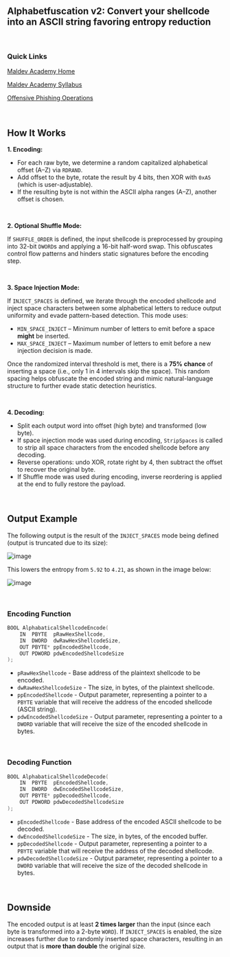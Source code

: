 ## Alphabetfuscation v2: Convert your shellcode into an ASCII string favoring entropy reduction

</br>

### Quick Links

[Maldev Academy Home](https://maldevacademy.com)
  
[Maldev Academy Syllabus](https://maldevacademy.com/syllabus)

[Offensive Phishing Operations](https://maldevacademy.com/phishing-course)

</br>


## How It Works

**1. Encoding:**

* For each raw byte, we determine a random capitalized alphabetical offset (A–Z) via `RDRAND`.
* Add offset to the byte, rotate the result by 4 bits, then XOR with `0xA5` (which is user-adjustable). 
* If the resulting byte is not within the ASCII alpha ranges (A–Z), another offset is chosen.


</br>

**2. Optional Shuffle Mode:**

If `SHUFFLE_ORDER` is defined, the input shellcode is preprocessed by grouping into 32-bit `DWORD`s and applying a 16-bit half-word swap. This obfuscates control flow patterns and hinders static signatures before the encoding step.

</br>


**3. Space Injection Mode:**

If `INJECT_SPACES` is defined, we iterate through the encoded shellcode and inject space characters between some alphabetical letters to reduce output uniformity and evade pattern-based detection. This mode uses:

- `MIN_SPACE_INJECT` – Minimum number of letters to emit before a space **might** be inserted.
- `MAX_SPACE_INJECT` – Maximum number of letters to emit before a new injection decision is made.

Once the randomized interval threshold is met, there is a **75% chance** of inserting a space (i.e., only 1 in 4 intervals skip the space). This random spacing helps obfuscate the encoded string and mimic natural-language structure to further evade static detection heuristics.

</br>

**4. Decoding:**

* Split each output word into offset (high byte) and transformed (low byte).
* If space injection mode was used during encoding, `StripSpaces` is called to strip all space characters from the encoded shellcode before any decoding.
* Reverse operations: undo XOR, rotate right by 4, then subtract the offset to recover the original byte.
* If Shuffle mode was used during encoding, inverse reordering is applied at the end to fully restore the payload.

</br>


## Output Example

The following output is the result of the `INJECT_SPACES` mode being defined (output is truncated due to its size):

![image](https://github.com/user-attachments/assets/66d6e85c-bcdb-4971-87b7-f13c3ebd3d7e)


This lowers the entropy from `5.92` to `4.21`, as shown in the image below:

![image](https://github.com/user-attachments/assets/3fa13d2e-d84e-415a-9994-0c173478fd4f)


</br>


### Encoding Function

```C
BOOL AlphabaticalShellcodeEncode(
    IN  PBYTE  pRawHexShellcode,
    IN  DWORD  dwRawHexShellcodeSize,
    OUT PBYTE* ppEncodedShellcode,
    OUT PDWORD pdwEncodedShellcodeSize
);
```

* `pRawHexShellcode` - Base address of the plaintext shellcode to be encoded.
* `dwRawHexShellcodeSize` - The size, in bytes, of the plaintext shellcode.
* `ppEncodedShellcode` - Output parameter, representing a pointer to a `PBYTE` variable that will receive the address of the encoded shellcode (ASCII string).
* `pdwEncodedShellcodeSize` - Output parameter, representing a pointer to a `DWORD` variable that will receive the size of the encoded shellcode in bytes.


</br>

### Decoding Function


```C
BOOL AlphabaticalShellcodeDecode(
    IN  PBYTE  pEncodedShellcode,
    IN  DWORD  dwEncodedShellcodeSize,
    OUT PBYTE* ppDecodedShellcode,
    OUT PDWORD pdwDecodedShellcodeSize
);
```

* `pEncodedShellcode` - Base address of the encoded ASCII shellcode to be decoded.
* `dwEncodedShellcodeSize` - The size, in bytes, of the encoded buffer.
* `ppDecodedShellcode` - Output parameter, representing a pointer to a `PBYTE` variable that will receive the address of the decoded shellcode.
* `pdwDecodedShellcodeSize` - Output parameter, representing a pointer to a `DWORD` variable that will receive the size of the decoded shellcode in bytes.



</br>


## Downside

The encoded output is at least **2 times larger** than the input (since each byte is transformed into a 2-byte `WORD`). If `INJECT_SPACES` is enabled, the size increases further due to randomly inserted space characters, resulting in an output that is **more than double** the original size.






